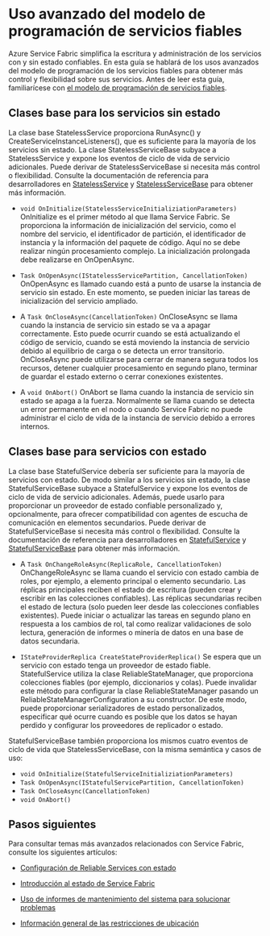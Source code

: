 <properties
   pageTitle="Uso avanzado del modelo de programación de Reliable Services | Microsoft Azure"
   description="Obtenga información sobre el uso avanzado del modelo de programación del servicio fiable de Service Fabric para obtener una mayor flexibilidad en los servicios."
   services="Service-Fabric"
   documentationCenter=".net"
   authors="jessebenson"
   manager="timlt"
   editor="masnider"/>

<tags
   ms.service="Service-Fabric"
   ms.devlang="dotnet"
   ms.topic="article"
   ms.tgt_pltfrm="NA"
   ms.workload="NA"
   ms.date="01/28/2016"
   ms.author="jesseb"/>

# Uso avanzado del modelo de programación de servicios fiables
Azure Service Fabric simplifica la escritura y administración de los servicios con y sin estado confiables. En esta guía se hablará de los usos avanzados del modelo de programación de los servicios fiables para obtener más control y flexibilidad sobre sus servicios. Antes de leer esta guía, familiarícese con [el modelo de programación de servicios fiables](service-fabric-reliable-services-introduction.md).

## Clases base para los servicios sin estado
La clase base StatelessService proporciona RunAsync() y CreateServiceInstanceListeners(), que es suficiente para la mayoría de los servicios sin estado. La clase StatelessServiceBase subyace a StatelessService y expone los eventos de ciclo de vida de servicio adicionales. Puede derivar de StatelessServiceBase si necesita más control o flexibilidad. Consulte la documentación de referencia para desarrolladores en [StatelessService](https://msdn.microsoft.com/library/microsoft.servicefabric.services.runtime.statelessservice.aspx) y [StatelessServiceBase](https://msdn.microsoft.com/library/microsoft.servicefabric.services.runtime.statelessservicebase.aspx) para obtener más información.

- `void OnInitialize(StatelessServiceInitializiationParameters)` OnInitialize es el primer método al que llama Service Fabric. Se proporciona la información de inicialización del servicio, como el nombre del servicio, el identificador de partición, el identificador de instancia y la información del paquete de código. Aquí no se debe realizar ningún procesamiento complejo. La inicialización prolongada debe realizarse en OnOpenAsync.

- `Task OnOpenAsync(IStatelessServicePartition, CancellationToken)` OnOpenAsync es llamado cuando está a punto de usarse la instancia de servicio sin estado. En este momento, se pueden iniciar las tareas de inicialización del servicio ampliado.

- A `Task OnCloseAsync(CancellationToken)` OnCloseAsync se llama cuando la instancia de servicio sin estado se va a apagar correctamente. Esto puede ocurrir cuando se está actualizando el código de servicio, cuando se está moviendo la instancia de servicio debido al equilibrio de carga o se detecta un error transitorio. OnCloseAsync puede utilizarse para cerrar de manera segura todos los recursos, detener cualquier procesamiento en segundo plano, terminar de guardar el estado externo o cerrar conexiones existentes.

- A `void OnAbort()` OnAbort se llama cuando la instancia de servicio sin estado se apaga a la fuerza. Normalmente se llama cuando se detecta un error permanente en el nodo o cuando Service Fabric no puede administrar el ciclo de vida de la instancia de servicio debido a errores internos.

## Clases base para servicios con estado
La clase base StatefulService debería ser suficiente para la mayoría de servicios con estado. De modo similar a los servicios sin estado, la clase StatefulServiceBase subyace a StatefulService y expone los eventos de ciclo de vida de servicio adicionales. Además, puede usarlo para proporcionar un proveedor de estado confiable personalizado y, opcionalmente, para ofrecer compatibilidad con agentes de escucha de comunicación en elementos secundarios. Puede derivar de StatefulServiceBase si necesita más control o flexibilidad. Consulte la documentación de referencia para desarrolladores en [StatefulService](https://msdn.microsoft.com/library/microsoft.servicefabric.services.runtime.statefulservice.aspx) y [StatefulServiceBase](https://msdn.microsoft.com/library/microsoft.servicefabric.services.runtime.statefulservicebase.aspx) para obtener más información.

- A `Task OnChangeRoleAsync(ReplicaRole, CancellationToken)` OnChangeRoleAsync se llama cuando el servicio con estado cambia de roles, por ejemplo, a elemento principal o elemento secundario. Las réplicas principales reciben el estado de escritura (pueden crear y escribir en las colecciones confiables). Las réplicas secundarias reciben el estado de lectura (solo pueden leer desde las colecciones confiables existentes). Puede iniciar o actualizar las tareas en segundo plano en respuesta a los cambios de rol, tal como realizar validaciones de solo lectura, generación de informes o minería de datos en una base de datos secundaria.

- `IStateProviderReplica CreateStateProviderReplica()` Se espera que un servicio con estado tenga un proveedor de estado fiable. StatefulService utiliza la clase ReliableStateManager, que proporciona colecciones fiables (por ejemplo, diccionarios y colas). Puede invalidar este método para configurar la clase ReliableStateManager pasando un ReliableStateManagerConfiguration a su constructor. De este modo, puede proporcionar serializadores de estado personalizados, especificar qué ocurre cuando es posible que los datos se hayan perdido y configurar los proveedores de replicador o estado.

StatefulServiceBase también proporciona los mismos cuatro eventos de ciclo de vida que StatelessServiceBase, con la misma semántica y casos de uso:

- `void OnInitialize(StatefulServiceInitializiationParameters)`
- `Task OnOpenAsync(IStatefulServicePartition, CancellationToken)`
- `Task OnCloseAsync(CancellationToken)`
- `void OnAbort()`

## Pasos siguientes
Para consultar temas más avanzados relacionados con Service Fabric, consulte los siguientes artículos:

- [Configuración de Reliable Services con estado](service-fabric-reliable-services-configuration.md)

- [Introducción al estado de Service Fabric](service-fabric-health-introduction.md)

- [Uso de informes de mantenimiento del sistema para solucionar problemas](service-fabric-understand-and-troubleshoot-with-system-health-reports.md)

- [Información general de las restricciones de ubicación](service-fabric-placement-constraint.md)

<!---HONumber=AcomDC_0204_2016-->